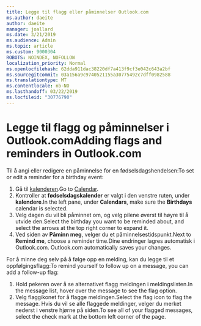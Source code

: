 ```yaml
---
title: Legge til flagg eller påminnelser Outlook.com
ms.author: daeite
author: daeite
manager: joallard
ms.date: 3/21/2019
ms.audience: Admin
ms.topic: article
ms.custom: 9000304
ROBOTS: NOINDEX, NOFOLLOW
localization_priority: Normal
ms.openlocfilehash: 62dda911dac38220df7a413f9cf3e042c643a2bf
ms.sourcegitcommit: 03a156a9c9740521155a30775492c7dff0982588
ms.translationtype: MT
ms.contentlocale: nb-NO
ms.lasthandoff: 03/22/2019
ms.locfileid: "30776790"
---
```

# <a name="adding-flags-and-reminders-in-outlookcom"></a><span data-ttu-id="0f345-102">Legge til flagg og påminnelser i Outlook.com</span><span class="sxs-lookup"><span data-stu-id="0f345-102">Adding flags and reminders in Outlook.com</span></span>

<span data-ttu-id="0f345-103">Til å angi eller redigere en påminnelse for en fødselsdagshendelsen:</span><span class="sxs-lookup"><span data-stu-id="0f345-103">To set or edit a reminder for a birthday event:</span></span>

1. <span data-ttu-id="0f345-104">Gå til [kalenderen](https://outlook.live.com/calendar/).</span><span class="sxs-lookup"><span data-stu-id="0f345-104">Go to [Calendar](https://outlook.live.com/calendar/).</span></span>
1. <span data-ttu-id="0f345-105">Kontroller at **fødselsdagskalender** er valgt i den venstre ruten, under **kalendere**.</span><span class="sxs-lookup"><span data-stu-id="0f345-105">In the left pane, under **Calendars**, make sure the **Birthdays** calendar is selected.</span></span>
1. <span data-ttu-id="0f345-106">Velg dagen du vil bli påminnet om, og velg pilene øverst til høyre til å utvide den.</span><span class="sxs-lookup"><span data-stu-id="0f345-106">Select the birthday you want to be reminded about, and select the arrows at the top right corner to expand it.</span></span>
1. <span data-ttu-id="0f345-107">Ved siden av **Påminn meg**, velger du et påminnelsestidspunkt.</span><span class="sxs-lookup"><span data-stu-id="0f345-107">Next to **Remind me**, choose a reminder time.</span></span><span data-ttu-id="0f345-108">Dine endringer lagres automatisk i Outlook.com.</span><span class="sxs-lookup"><span data-stu-id="0f345-108"> Outlook.com automatically saves your changes.</span></span>

<span data-ttu-id="0f345-109">For å minne deg selv på å følge opp en melding, kan du legge til et oppfølgingsflagg:</span><span class="sxs-lookup"><span data-stu-id="0f345-109">To remind yourself to follow up on a message, you can add a follow-up flag:</span></span>

1. <span data-ttu-id="0f345-110">Hold pekeren over å se alternativet flagg meldingen i meldingslisten.</span><span class="sxs-lookup"><span data-stu-id="0f345-110">In the message list, hover over the message to see the flag option.</span></span>
1. <span data-ttu-id="0f345-111">Velg flaggikonet for å flagge meldingen.</span><span class="sxs-lookup"><span data-stu-id="0f345-111">Select the flag icon to flag the message.</span></span> <span data-ttu-id="0f345-112">Hvis du vil se alle flaggede meldinger, velger du merket nederst i venstre hjørne på siden.</span><span class="sxs-lookup"><span data-stu-id="0f345-112">To see all of your flagged messages, select the check mark at the bottom left corner of the page.</span></span>